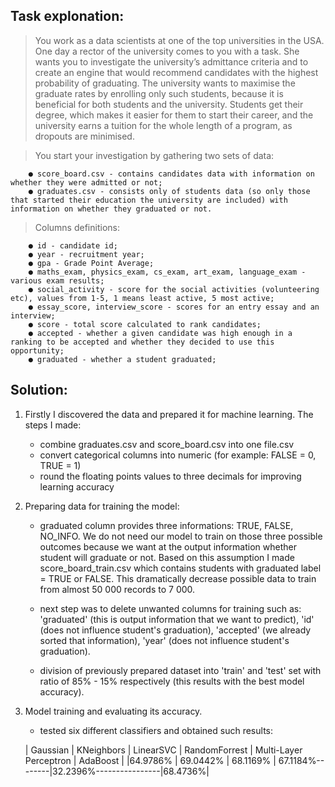 ## <b> Task explonation:</b>

> You work as a data scientists at one of the top universities in the USA. One day a rector of the university comes to you with a task. She wants you to investigate the university’s admittance criteria and to create an engine that would recommend candidates with the highest probability of graduating. The university wants to maximise the graduate rates by enrolling only such students, because it is beneficial for both students and the university. Students get their degree, which makes it easier for them to start their career, and the university earns a tuition for the whole length of a program, as dropouts are minimised.

>You start your investigation by gathering two sets of data:

		● score_board.csv - contains candidates data with information on whether they were admitted or not;
		● graduates.csv - consists only of students data (so only those that started their education the university are included) with information on whether they graduated or not.
>Columns definitions:
	
		● id - candidate id;
		● year - recruitment year;
		● gpa - Grade Point Average;
		● maths_exam, physics_exam, cs_exam, art_exam, language_exam - various exam results;
		● social_activity - score for the social activities (volunteering etc), values from 1-5, 1 means least active, 5 most active;
		● essay_score, interview_score - scores for an entry essay and an interview;
		● score - total score calculated to rank candidates;
		● accepted - whether a given candidate was high enough in a ranking to be accepted and whether they decided to use this opportunity;
		● graduated - whether a student graduated;

## <b> Solution: </b>

 1. Firstly I discovered the data and prepared it for machine learning. The steps I made:

	 - combine graduates.csv and score_board.csv into one file.csv
	 - convert categorical columns into numeric (for example: FALSE = 0, TRUE = 1)
	 - round the floating points values to three decimals for improving learning accuracy

2. Preparing data for training the model:

	 - graduated column provides three informations: TRUE, FALSE, NO_INFO. We do not need our model to train on those three possible outcomes because we want at the output information whether student will graduate or not. Based on this assumption I made score_board_train.csv which contains students with graduated label = TRUE or FALSE. This dramatically decrease possible data to train from almost 50 000 records to 7 000. 
 
	 - next step was to delete unwanted columns for training such as: 
 'graduated' (this is output information that we want to predict), 
 'id' (does not influence student's graduation), 
 'accepted' (we already sorted that information), 
 'year' (does not influence student's graduation).
 
	 - division of previously prepared dataset into 'train' and 'test' set with ratio of 85% - 15% respectively (this results with the best model accuracy).
 3. Model training and evaluating its accuracy.
	 - tested six different classifiers and obtained such results:
 
	 | Gaussian   | KNeighbors | LinearSVC | RandomForrest | Multi-Layer Perceptron | AdaBoost |
		|64.9786% | 69.0442% | 68.1169% | 67.1184%--------|32.2396%----------------|68.4736%|



